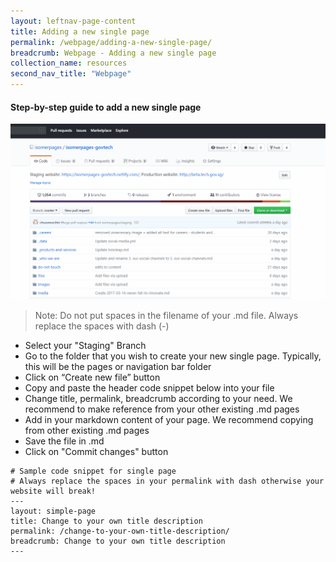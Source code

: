 ```yaml
---
layout: leftnav-page-content
title: Adding a new single page
permalink: /webpage/adding-a-new-single-page/
breadcrumb: Webpage - Adding a new single page
collection_name: resources
second_nav_title: "Webpage"
---
```

#### **Step-by-step guide to add a new single page**
![Add a new single page](/images/resources/adding-a-new-single-page.gif)
> Note: Do not put spaces in the filename of your .md file. Always replace the spaces with dash (-)

* Select your "Staging" Branch
* Go to the folder that you wish to create your new single page. Typically, this will be the pages or navigation bar folder
* Click on “Create new file” button
* Copy and paste the header code snippet below into your file
* Change title, permalink, breadcrumb according to your need. We recommend to make reference from your other existing .md pages
* Add in your markdown content of your page. We recommend copying from other existing .md pages
* Save the file in .md
* Click on "Commit changes" button

```
# Sample code snippet for single page
# Always replace the spaces in your permalink with dash otherwise your website will break!
---
layout: simple-page
title: Change to your own title description
permalink: /change-to-your-own-title-description/
breadcrumb: Change to your own title description
---
```
